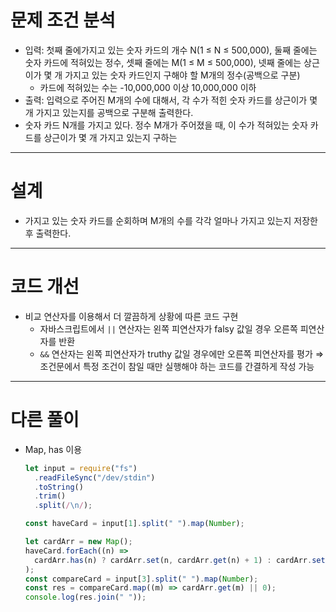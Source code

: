# 문제 조건 분석

- 입력: 첫째 줄에가지고 있는 숫자 카드의 개수 N(1 ≤ N ≤ 500,000), 둘째 줄에는 숫자 카드에 적혀있는 정수, 셋째 줄에는 M(1 ≤ M ≤ 500,000), 넷째 줄에는 상근이가 몇 개 가지고 있는 숫자 카드인지 구해야 할 M개의 정수(공백으로 구분)
  - 카드에 적혀있는 수는 -10,000,000 이상 10,000,000 이하
- 출력: 입력으로 주어진 M개의 수에 대해서, 각 수가 적힌 숫자 카드를 상근이가 몇 개 가지고 있는지를 공백으로 구분해 출력한다.
- 숫자 카드 N개를 가지고 있다. 정수 M개가 주어졌을 때, 이 수가 적혀있는 숫자 카드를 상근이가 몇 개 가지고 있는지 구하는

---

# 설계

- 가지고 있는 숫자 카드를 순회하며 M개의 수를 각각 얼마나 가지고 있는지 저장한 후 출력한다.

---

# 코드 개선

- 비교 연산자를 이용해서 더 깔끔하게 상황에 따른 코드 구현
  - 자바스크립트에서 `||` 연산자는 왼쪽 피연산자가 falsy 값일 경우 오른쪽 피연산자를 반환
  - `&&` 연산자는 왼쪽 피연산자가 truthy 값일 경우에만 오른쪽 피연산자를 평가 ⇒ 조건문에서 특정 조건이 참일 때만 실행해야 하는 코드를 간결하게 작성 가능

---

# 다른 풀이

- Map, has 이용
  ```jsx
  let input = require("fs")
  	.readFileSync("/dev/stdin")
  	.toString()
  	.trim()
  	.split(/\n/);

  const haveCard = input[1].split(" ").map(Number);

  let cardArr = new Map();
  haveCard.forEach((n) =>
  	cardArr.has(n) ? cardArr.set(n, cardArr.get(n) + 1) : cardArr.set(n, 1)
  );
  const compareCard = input[3].split(" ").map(Number);
  const res = compareCard.map((m) => cardArr.get(m) || 0);
  console.log(res.join(" "));
  ```
